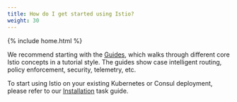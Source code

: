 ```yaml
---
title: How do I get started using Istio?
weight: 30
---
```

{% include home.html %}

We recommend starting with the [Guides]({{home}}/docs/guides/), which walks
through different core Istio concepts in a tutorial style. The guides show
case intelligent routing, policy enforcement, security, telemetry, etc.

To start using Istio on your existing Kubernetes  or Consul deployment, please refer to our [Installation]({{home}}/docs/setup/) task guide.
